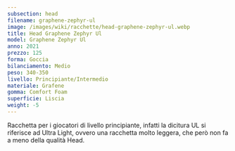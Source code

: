 ```yaml
---
subsection: head
filename: graphene-zephyr-ul
image: /images/wiki/racchette/head-graphene-zephyr-ul.webp
title: Head Graphene Zephyr Ul
model: Graphene Zephyr Ul
anno: 2021
prezzo: 125
forma: Goccia
bilanciamento: Medio
peso: 340-350
livello: Principiante/Intermedio
materiale: Grafene
gomma: Comfort Foam
superficie: Liscia
weight: -5
---
```

Racchetta per i giocatori di livello principiante, infatti la dicitura UL si riferisce ad Ultra Light, ovvero una racchetta molto leggera, che però non fa a meno della qualità Head.